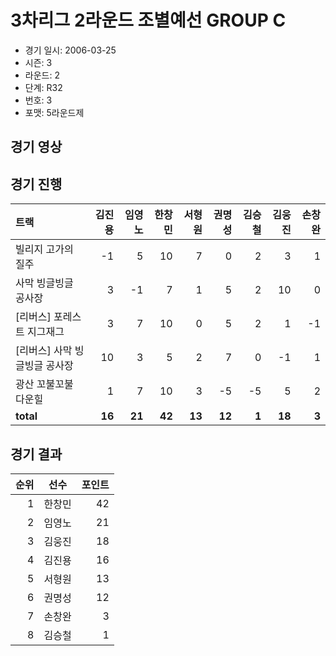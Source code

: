 # 3차리그 2라운드 조별예선 GROUP C

- 경기 일시: 2006-03-25
- 시즌: 3
- 라운드: 2
- 단계: R32
- 번호: 3
- 포맷: 5라운드제





## 경기 영상
## 경기 진행

| 트랙 | 김진용 | 임영노 | 한창민 | 서형원 | 권명성 | 김승철 | 김웅진 | 손창완 |
|:---|---:|---:|---:|---:|---:|---:|---:|---:|
| 빌리지 고가의 질주 | -1 | 5 | 10 | 7 | 0 | 2 | 3 | 1 |
| 사막 빙글빙글 공사장 | 3 | -1 | 7 | 1 | 5 | 2 | 10 | 0 |
| [리버스] 포레스트 지그재그 | 3 | 7 | 10 | 0 | 5 | 2 | 1 | -1 |
| [리버스] 사막 빙글빙글 공사장 | 10 | 3 | 5 | 2 | 7 | 0 | -1 | 1 |
| 광산 꼬불꼬불 다운힐 | 1 | 7 | 10 | 3 | -5 | -5 | 5 | 2 |
| __total__ | __16__ | __21__ | __42__ | __13__ | __12__ | __1__ | __18__ | __3__ |




## 경기 결과

| 순위 | 선수 | 포인트 |
|---:|:---:|---:|
| 1 | 한창민 | 42 |
| 2 | 임영노 | 21 |
| 3 | 김웅진 | 18 |
| 4 | 김진용 | 16 |
| 5 | 서형원 | 13 |
| 6 | 권명성 | 12 |
| 7 | 손창완 | 3 |
| 8 | 김승철 | 1 |

